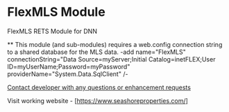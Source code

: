 # FlexMLS Module
FlexMLS RETS Module for DNN

** This module (and sub-modules) requires a web.config connection string to a shared database for the MLS data.
-add name="FlexMLS" connectionString="Data Source=myServer;Initial Catalog=inetFLEX;User ID=myUserName;Password=myPassword" providerName="System.Data.SqlClient" /-

  [Contact developer with any questions or enhancement requests](https://www.gibs.com/Contact)

  Visit working website - [https://www.seashoreproperties.com/]